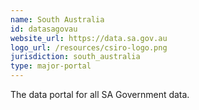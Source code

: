 ```yaml
---
name: South Australia
id: datasagovau
website_url: https://data.sa.gov.au
logo_url: /resources/csiro-logo.png
jurisdiction: south_australia
type: major-portal
---
```


The data portal for all SA Government data.